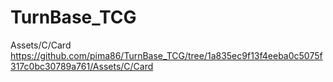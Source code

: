 # TurnBase_TCG

Assets/C/Card
https://github.com/pima86/TurnBase_TCG/tree/1a835ec9f13f4eeba0c5075f317c0bc30789a761/Assets/C/Card

